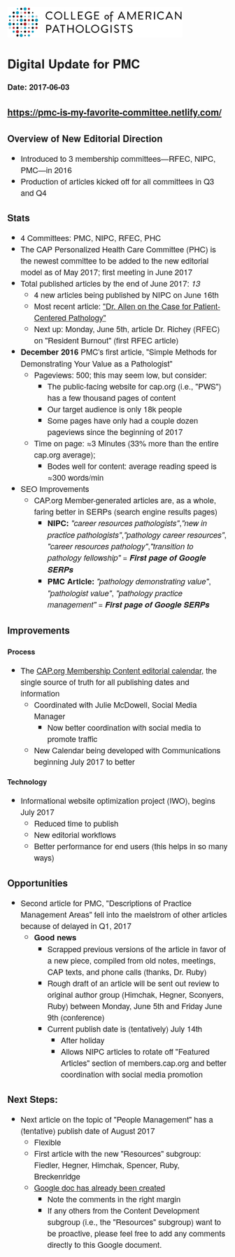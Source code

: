 <style>
    *,*:before,*:after {
        font-family: 'Avenir Next','Avenir','helvetica neue',helvetica,arial,sans-serif;
    }
    ol,li,ul,p {
        font-size:18px;
    }
</style>
<img src="cap-logo.svg" alt="" style="max-width:400px;max-height:120px;display:block;clear:both;">

# Digital Update for PMC
**Date: 2017-06-03**

## <https://pmc-is-my-favorite-committee.netlify.com/>

## Overview of New Editorial Direction

* Introduced to 3 membership committees&mdash;RFEC, NIPC, PMC&mdash;in 2016
* Production of articles kicked off for all committees in Q3 and Q4

## Stats

* 4 Committees: PMC, NIPC, RFEC, PHC
* The CAP Personalized Health Care Committee (PHC) is the newest committee to be added to the new editorial model as of May 2017; first meeting in June 2017
* Total published articles by the end of June 2017: *13*
    * 4 new articles being published by NIPC on June 16th
    * Most recent article: ["Dr. Allen on the Case for Patient-Centered Pathology"](http://www.cap.org/web/home/resources/case-for-patient-centered-pathology)
    * Next up: Monday, June 5th, article Dr. Richey (RFEC) on "Resident Burnout" (first RFEC article)
* **December 2016** PMC's first article, "Simple Methods for Demonstrating Your Value as a Pathologist"
    * Pageviews: 500; this may seem low, but consider:
        * The public-facing website for cap.org (i.e., "PWS") has a few thousand pages of content
        * Our target audience is only 18k people
        * Some pages have only had a couple dozen pageviews since the beginning of 2017
    * Time on page: ≈3 Minutes (33% more than the entire cap.org average);
        * Bodes well for content: average reading speed is ≈300 words/min
* SEO Improvements
    * CAP.org Member-generated articles are, as a whole, faring better in SERPs (search engine results pages)
        * **NIPC:** *"career resources pathologists"*,*"new in practice pathologists"*,*"pathology career resources"*, *"career resources pathology"*,*"transition to pathology fellowship"* = ***First page of Google SERPs***
        * **PMC Article:** *"pathology demonstrating value"*, *"pathologist value"*, *"pathology practice management"* = ***First page of Google SERPs***

## Improvements

### Process

* The [CAP.org Membership Content editorial calendar](https://docs.google.com/spreadsheets/d/1PY7stz-MtTOis6k6Qnzm9dcCA70G5golj9gFXeXX-oI/edit?usp=sharing), the single source of truth for all publishing dates and information
    * Coordinated with Julie McDowell, Social Media Manager
        * Now better coordination with social media to promote traffic
    * New Calendar being developed with Communications beginning July 2017 to better

### Technology

* Informational website optimization project (IWO), begins July 2017
    * Reduced time to publish
    * New editorial workflows
    * Better performance for end users (this helps in so many ways)

## Opportunities

* Second article for PMC, "Descriptions of Practice Management Areas" fell into the maelstrom of other articles because of delayed in Q1, 2017
    * **Good news**
        * Scrapped previous versions of the article in favor of a new piece, compiled from old notes, meetings, CAP texts, and phone calls (thanks, Dr. Ruby)
        * Rough draft of an article will be sent out review to original author group (Himchak, Hegner, Sconyers, Ruby) between Monday, June 5th and Friday June 9th (conference)
        * Current publish date is (tentatively) July 14th
            * After holiday
            * Allows NIPC articles to rotate off "Featured Articles" section of members.cap.org and better coordination with social media promotion


## Next Steps:

* Next article on the topic of "People Management" has a (tentative) publish date of August 2017
    * Flexible
    * First article with the new "Resources" subgroup: Fiedler, Hegner, Himchak, Spencer, Ruby, Breckenridge
    * [Google doc has already been created](https://docs.google.com/document/d/1d2gAxoE-fUbTOrzS_t-x2S4npkmq0JC7-l6N6gernXU/edit?usp=sharing)
        * Note the comments in the right margin
        * If any others from the Content Development subgroup (i.e., the "Resources" subgroup) want to be proactive, please feel free to add any comments directly to this Google document.



